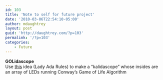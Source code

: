 ```yaml
---
id: 103
title: 'Note to self for future project'
date: '2010-03-06T22:54:10-05:00'
author: mdaughtrey
layout: post
guid: 'http://daughtrey.com/?p=103'
permalink: '/?p=103'
categories:
    - Future
---
```


**GOLidascope**  
Use [this](http://ladyada.net/make/conway/download.html) idea (Lady Ada Rules) to make a “kalidascope” whose insides are an array of LEDs running Conway’s Game of Life Algorithm